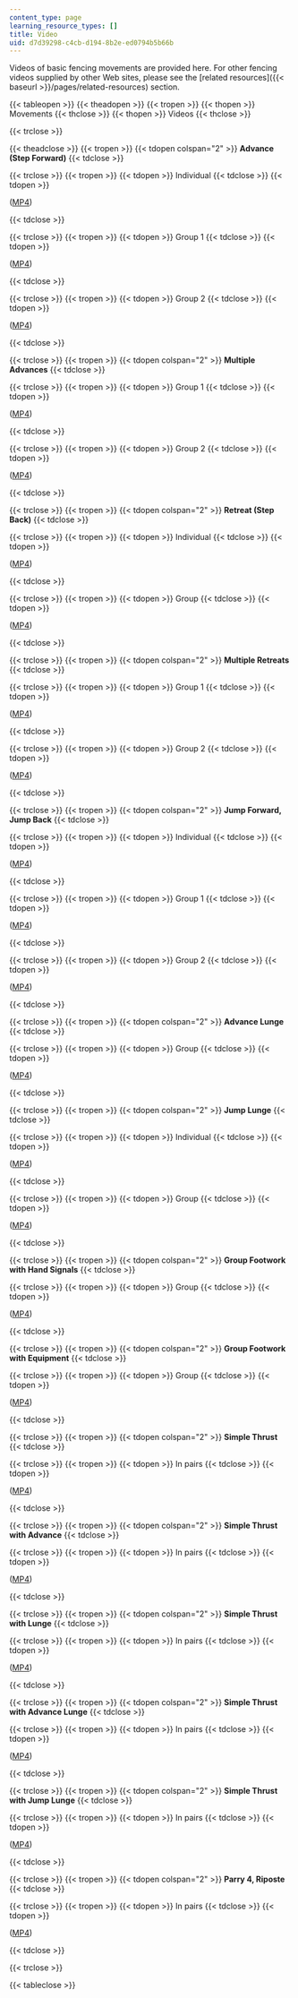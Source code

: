 ```yaml
---
content_type: page
learning_resource_types: []
title: Video
uid: d7d39298-c4cb-d194-8b2e-ed0794b5b66b
---
```


Videos of basic fencing movements are provided here. For other fencing videos supplied by other Web sites, please see the [related resources]({{< baseurl >}}/pages/related-resources) section.

{{< tableopen >}}
{{< theadopen >}}
{{< tropen >}}
{{< thopen >}}
Movements
{{< thclose >}}
{{< thopen >}}
Videos
{{< thclose >}}

{{< trclose >}}

{{< theadclose >}}
{{< tropen >}}
{{< tdopen colspan="2" >}}
**Advance (Step Forward)**
{{< tdclose >}}

{{< trclose >}}
{{< tropen >}}
{{< tdopen >}}
Individual
{{< tdclose >}}
{{< tdopen >}}


([MP4](http://www.archive.org/download/MITPE.740S06/step_forward-220k_512kb.mp4))


{{< tdclose >}}

{{< trclose >}}
{{< tropen >}}
{{< tdopen >}}
Group 1
{{< tdclose >}}
{{< tdopen >}}


([MP4](http://www.archive.org/download/MITPE.740S06/step_forward_group-220k_512kb.mp4))


{{< tdclose >}}

{{< trclose >}}
{{< tropen >}}
{{< tdopen >}}
Group 2
{{< tdclose >}}
{{< tdopen >}}


([MP4](http://www.archive.org/download/MITPE.740S06/step_forward_group_2-220k_512kb.mp4))


{{< tdclose >}}

{{< trclose >}}
{{< tropen >}}
{{< tdopen colspan="2" >}}
**Multiple Advances**
{{< tdclose >}}

{{< trclose >}}
{{< tropen >}}
{{< tdopen >}}
Group 1
{{< tdclose >}}
{{< tdopen >}}


([MP4](http://www.archive.org/download/MITPE.740S06/three_steps_forward_group-220k_512kb.mp4))


{{< tdclose >}}

{{< trclose >}}
{{< tropen >}}
{{< tdopen >}}
Group 2
{{< tdclose >}}
{{< tdopen >}}


([MP4](http://www.archive.org/download/MITPE.740S06/tiny_steps_forward-220k_512kb.mp4))


{{< tdclose >}}

{{< trclose >}}
{{< tropen >}}
{{< tdopen colspan="2" >}}
**Retreat (Step Back)**
{{< tdclose >}}

{{< trclose >}}
{{< tropen >}}
{{< tdopen >}}
Individual
{{< tdclose >}}
{{< tdopen >}}


([MP4](http://www.archive.org/download/MITPE.740S06/step_back-220k_512kb.mp4))


{{< tdclose >}}

{{< trclose >}}
{{< tropen >}}
{{< tdopen >}}
Group
{{< tdclose >}}
{{< tdopen >}}


([MP4](http://www.archive.org/download/MITPE.740S06/step_back_group-220k_512kb.mp4))


{{< tdclose >}}

{{< trclose >}}
{{< tropen >}}
{{< tdopen colspan="2" >}}
**Multiple Retreats**
{{< tdclose >}}

{{< trclose >}}
{{< tropen >}}
{{< tdopen >}}
Group 1
{{< tdclose >}}
{{< tdopen >}}


([MP4](http://www.archive.org/download/MITPE.740S06/two_steps_back_group-220k_512kb.mp4))


{{< tdclose >}}

{{< trclose >}}
{{< tropen >}}
{{< tdopen >}}
Group 2
{{< tdclose >}}
{{< tdopen >}}


([MP4](http://www.archive.org/download/MITPE.740S06/tiny_steps_back_group-220k_512kb.mp4))


{{< tdclose >}}

{{< trclose >}}
{{< tropen >}}
{{< tdopen colspan="2" >}}
**Jump Forward, Jump Back**
{{< tdclose >}}

{{< trclose >}}
{{< tropen >}}
{{< tdopen >}}
Individual
{{< tdclose >}}
{{< tdopen >}}


([MP4](http://www.archive.org/download/MITPE.740S06/jump_forward_jump_back-220k_512kb.mp4))


{{< tdclose >}}

{{< trclose >}}
{{< tropen >}}
{{< tdopen >}}
Group 1
{{< tdclose >}}
{{< tdopen >}}


([MP4](http://www.archive.org/download/MITPE.740S06/jump_forward_jump_back_group-220k_512kb.mp4))


{{< tdclose >}}

{{< trclose >}}
{{< tropen >}}
{{< tdopen >}}
Group 2
{{< tdclose >}}
{{< tdopen >}}


([MP4](http://www.archive.org/download/MITPE.740S06/jump_forward_jump_back_group_2-220k_512kb.mp4))


{{< tdclose >}}

{{< trclose >}}
{{< tropen >}}
{{< tdopen colspan="2" >}}
**Advance Lunge**
{{< tdclose >}}

{{< trclose >}}
{{< tropen >}}
{{< tdopen >}}
Group
{{< tdclose >}}
{{< tdopen >}}


([MP4](http://www.archive.org/download/MITPE.740S06/advance_lunge_group-220k_512kb.mp4))


{{< tdclose >}}

{{< trclose >}}
{{< tropen >}}
{{< tdopen colspan="2" >}}
**Jump Lunge**
{{< tdclose >}}

{{< trclose >}}
{{< tropen >}}
{{< tdopen >}}
Individual
{{< tdclose >}}
{{< tdopen >}}


([MP4](http://www.archive.org/download/MITPE.740S06/jumpe_lunge-220k_512kb.mp4))


{{< tdclose >}}

{{< trclose >}}
{{< tropen >}}
{{< tdopen >}}
Group
{{< tdclose >}}
{{< tdopen >}}


([MP4](http://www.archive.org/download/MITPE.740S06/jump_lunge_group-220k_512kb.mp4))


{{< tdclose >}}

{{< trclose >}}
{{< tropen >}}
{{< tdopen colspan="2" >}}
**Group Footwork with Hand Signals**
{{< tdclose >}}

{{< trclose >}}
{{< tropen >}}
{{< tdopen >}}
Group
{{< tdclose >}}
{{< tdopen >}}


([MP4](http://www.archive.org/download/MITPE.740S06/group_footwork_with_jarek_2-220k_512kb.mp4))


{{< tdclose >}}

{{< trclose >}}
{{< tropen >}}
{{< tdopen colspan="2" >}}
**Group Footwork with Equipment**
{{< tdclose >}}

{{< trclose >}}
{{< tropen >}}
{{< tdopen >}}
Group
{{< tdclose >}}
{{< tdopen >}}


([MP4](http://www.archive.org/download/MITPE.740S06/group_footwork_with_equipment-220k_512kb.mp4))


{{< tdclose >}}

{{< trclose >}}
{{< tropen >}}
{{< tdopen colspan="2" >}}
**Simple Thrust**
{{< tdclose >}}

{{< trclose >}}
{{< tropen >}}
{{< tdopen >}}
In pairs
{{< tdclose >}}
{{< tdopen >}}


([MP4](http://www.archive.org/download/MITPE.740S06/simple_thrusts_group-220k_512kb.mp4))


{{< tdclose >}}

{{< trclose >}}
{{< tropen >}}
{{< tdopen colspan="2" >}}
**Simple Thrust with Advance**
{{< tdclose >}}

{{< trclose >}}
{{< tropen >}}
{{< tdopen >}}
In pairs
{{< tdclose >}}
{{< tdopen >}}


([MP4](http://www.archive.org/download/MITPE.740S06/simple_thrust_with_advance-220k_512kb.mp4))


{{< tdclose >}}

{{< trclose >}}
{{< tropen >}}
{{< tdopen colspan="2" >}}
**Simple Thrust with Lunge**
{{< tdclose >}}

{{< trclose >}}
{{< tropen >}}
{{< tdopen >}}
In pairs
{{< tdclose >}}
{{< tdopen >}}


([MP4](http://www.archive.org/download/MITPE.740S06/lunge-220k_512kb.mp4))


{{< tdclose >}}

{{< trclose >}}
{{< tropen >}}
{{< tdopen colspan="2" >}}
**Simple Thrust with Advance Lunge**
{{< tdclose >}}

{{< trclose >}}
{{< tropen >}}
{{< tdopen >}}
In pairs
{{< tdclose >}}
{{< tdopen >}}


([MP4](http://www.archive.org/download/MITPE.740S06/advance_lunge-220k_512kb.mp4))


{{< tdclose >}}

{{< trclose >}}
{{< tropen >}}
{{< tdopen colspan="2" >}}
**Simple Thrust with Jump Lunge**
{{< tdclose >}}

{{< trclose >}}
{{< tropen >}}
{{< tdopen >}}
In pairs
{{< tdclose >}}
{{< tdopen >}}


([MP4](http://www.archive.org/download/MITPE.740S06/jump_lunge-220k_512kb.mp4))


{{< tdclose >}}

{{< trclose >}}
{{< tropen >}}
{{< tdopen colspan="2" >}}
**Parry 4, Riposte**
{{< tdclose >}}

{{< trclose >}}
{{< tropen >}}
{{< tdopen >}}
In pairs
{{< tdclose >}}
{{< tdopen >}}


([MP4](http://www.archive.org/download/MITPE.740S06/parry_4_repost-220k_512kb.mp4))


{{< tdclose >}}

{{< trclose >}}

{{< tableclose >}}